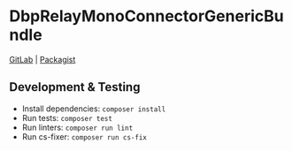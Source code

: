 # DbpRelayMonoConnectorGenericBundle

[GitLab](https://gitlab.tugraz.at/dbp/mono/dbp-relay-mono-connector-generic-bundle) |
[Packagist](https://packagist.org/packages/dbp/relay-mono-connector-generic-bundle)


## Development & Testing

* Install dependencies: `composer install`
* Run tests: `composer test`
* Run linters: `composer run lint`
* Run cs-fixer: `composer run cs-fix`
